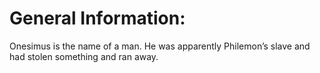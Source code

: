 # General Information:

Onesimus is the name of a man. He was apparently Philemon’s slave and had stolen something and ran away.